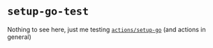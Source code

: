 # `setup-go-test`

Nothing to see here, just me testing
[`actions/setup-go`](https://github.com/actions/setup-go) (and actions in
general)
